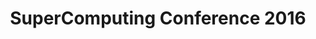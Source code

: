 ---
dateStart: 2016-11-13
dateEnd: 2016-11-18
title: "SuperComputing Conference 2016"
venue: "Salt Palace Convention Center"
organizer: Mike Boyles
credit: Mike Boyles
city: Salt Lake City
state: UT
country: USA
pdfLink:
venueImages:
 - sm: image01.sm.jpg
   lg: image01.lg.jpg
 - sm: image02.sm.jpg
   lg: image02.lg.jpg
 - sm: image03.sm.jpg
   lg: image03.lg.jpg
 - sm: image04.sm.jpg
   lg: image04.lg.jpg
 - sm: image05.sm.jpg
   lg: image05.lg.jpg
 - sm: image06.sm.jpg
   lg: image06.lg.jpg
---